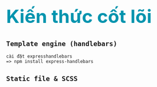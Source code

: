 <h1 style="font-size: 50px; color: rgba(0,148,174,1);">Kiến thức cốt lõi</h1>

## `Template engine (handlebars)`

```
cài đặt expresshandlebars
=> npm install express-handlebars
```

## `Static file & SCSS`
